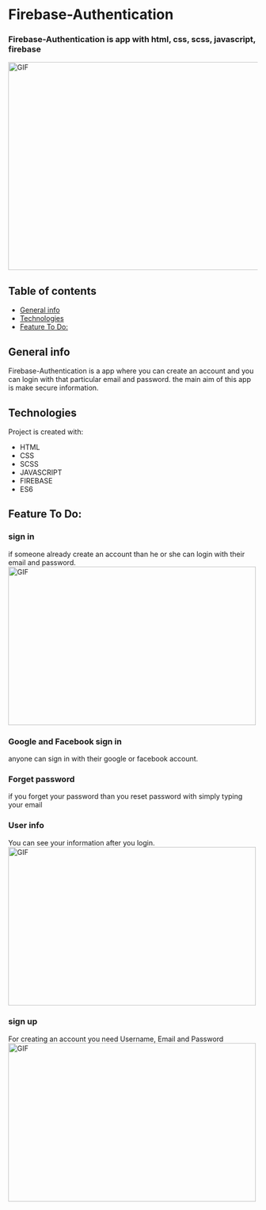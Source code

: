 # Firebase-Authentication
### Firebase-Authentication is app with html, css, scss, javascript, firebase
 <img align="center" alt="GIF" src="https://user-images.githubusercontent.com/97860664/152815367-a4a5cae1-47ce-4ebf-b231-e1ed084d8145.png" width="700" height="420" />

## Table of contents
* [General info](#general-info)
* [Technologies](#technologies)
* [Feature To Do:](#feature-to-do)



## General info
Firebase-Authentication is a app where you can create an account and you can login with that particular email and password. the main aim of this app is make secure information.
## Technologies
  Project is created with:
* HTML
* CSS
* SCSS
* JAVASCRIPT
* FIREBASE
* ES6

## Feature To Do:

### sign in
if someone already create an account than he or she can login with their email and password.
 <img align="center" alt="GIF" src="https://user-images.githubusercontent.com/97860664/152815367-a4a5cae1-47ce-4ebf-b231-e1ed084d8145.png" width="500" height="320" />
### Google and Facebook sign in
anyone can sign in with their google or facebook account.
### Forget password
if you forget your password than you reset password with simply typing your email
### User info
You can see your information after you login.
<img align="center" alt="GIF" src="https://user-images.githubusercontent.com/97860664/152817641-379afa81-4ea6-470a-984f-8db2f72eb4e4.png
" width="500" height="320" />
### sign up
For creating an account you need Username, Email and Password 
<img align="center" alt="GIF" src="https://user-images.githubusercontent.com/97860664/152817041-8e8d15a4-5db5-4307-9b87-07895ef5dac2.png" width="500" height="320" />
